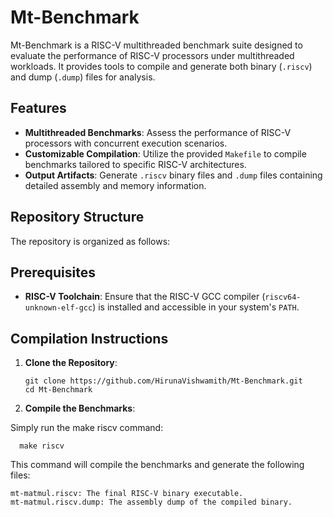 # Mt-Benchmark

Mt-Benchmark is a RISC-V multithreaded benchmark suite designed to evaluate the performance of RISC-V processors under multithreaded workloads. It provides tools to compile and generate both binary (`.riscv`) and dump (`.dump`) files for analysis.

## Features

- **Multithreaded Benchmarks**: Assess the performance of RISC-V processors with concurrent execution scenarios.
- **Customizable Compilation**: Utilize the provided `Makefile` to compile benchmarks tailored to specific RISC-V architectures.
- **Output Artifacts**: Generate `.riscv` binary files and `.dump` files containing detailed assembly and memory information.

## Repository Structure

The repository is organized as follows:


## Prerequisites

- **RISC-V Toolchain**: Ensure that the RISC-V GCC compiler (`riscv64-unknown-elf-gcc`) is installed and accessible in your system's `PATH`.

## Compilation Instructions

1. **Clone the Repository**:

   ```
   git clone https://github.com/HirunaVishwamith/Mt-Benchmark.git
   cd Mt-Benchmark
   ```
   
2. **Compile the Benchmarks**:

Simply run the make riscv command:

```
  make riscv
```

This command will compile the benchmarks and generate the following files:
```
mt-matmul.riscv: The final RISC-V binary executable.
mt-matmul.riscv.dump: The assembly dump of the compiled binary.
```
